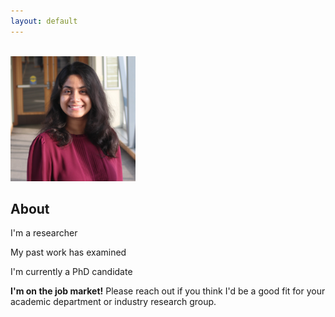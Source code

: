 ```yaml
---
layout: default
---
```


<br>

<!--  <img class="profile-picture" src="sherlock.jpg"> -->
<img src="headshot.jpg" style="width:200px;height:200px;">

<br>

## About

<!-- <img class="profile-picture" src="me.png"> -->


I'm a researcher 

My past work has examined 

I'm currently a PhD candidate 

**I'm on the job market!** Please reach out if you think I'd be a good fit for your academic department or industry research group.


<br> 






<br><br><br>
